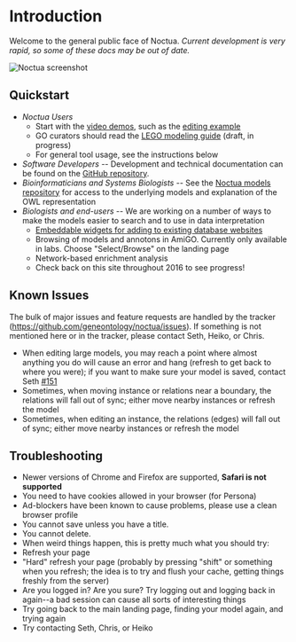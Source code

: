 # Introduction

Welcome to the general public face of Noctua. _Current development is
very rapid, so some of these docs may be out of date._

![Noctua screenshot](https://geneontology.github.io/noctua/images/screenshot.png)

## Quickstart

 * *Noctua Users*
    * Start with the [video demos](https://vimeo.com/channels/Noctua), such as the [editing example](https://vimeo.com/channels/noctua/148780879)
    * GO curators should read the [LEGO modeling guide](https://docs.google.com/document/d/18ihslb7prB6CWtu2yjF-pMHZBTY1-AdXJAu-ZyuyXS4/edit#) (draft, in progress)
    * For general tool usage, see the instructions below
 * *Software Developers* -- Development and technical documentation can be found on the [GitHub repository](http://github.com/geneontology/noctua).
 * *Bioinformaticians and Systems Biologists* -- See the [Noctua models repository](http://github.com/geneontology/noctua-models) for access to the underlying models and explanation of the OWL representation
 * *Biologists and end-users* -- We are working on a number of ways to make the models easier to search and to use in data interpretation
    * [Embeddable widgets for adding to existing database websites](https://github.com/geneontology/noctua/issues/221)
    * Browsing of models and annotons in AmiGO. Currently only available in labs. Choose "Select/Browse" on the landing page
    * Network-based enrichment analysis
    * Check back on this site throughout 2016 to see progress!


## Known Issues

The bulk of major issues and feature requests are handled by the
tracker (https://github.com/geneontology/noctua/issues). If something is
not mentioned here or in the tracker, please contact Seth, Heiko, or Chris.

* When editing large models, you may reach a point where almost anything you do will cause an error and hang (refresh to get back to where you were); if you want to make sure your model is saved, contact Seth [#151](https://github.com/geneontology/noctua/issues/151)
* Sometimes, when moving instance or relations near a boundary, the relations will fall out of sync; either move nearby instances or refresh the model
* Sometimes, when editing an instance, the relations (edges) will fall out of sync; either move nearby instances or refresh the model

## Troubleshooting

* Newer versions of Chrome and Firefox are supported, __Safari is not supported__
* You need to have cookies allowed in your browser (for Persona)
* Ad-blockers have been known to cause problems, please use a clean browser profile
* You cannot save unless you have a title.
* You cannot delete.
* When weird things happen, this is pretty much what you should try:
 * Refresh your page
 * "Hard" refresh your page (probably by pressing "shift" or something when you refresh; the idea is to try and flush your cache, getting things freshly from the server)
 * Are you logged in? Are you sure? Try logging out and logging back in again--a bad session can cause all sorts of interesting things
 * Try going back to the main landing page, finding your model again, and trying again
 * Try contacting Seth, Chris, or Heiko
